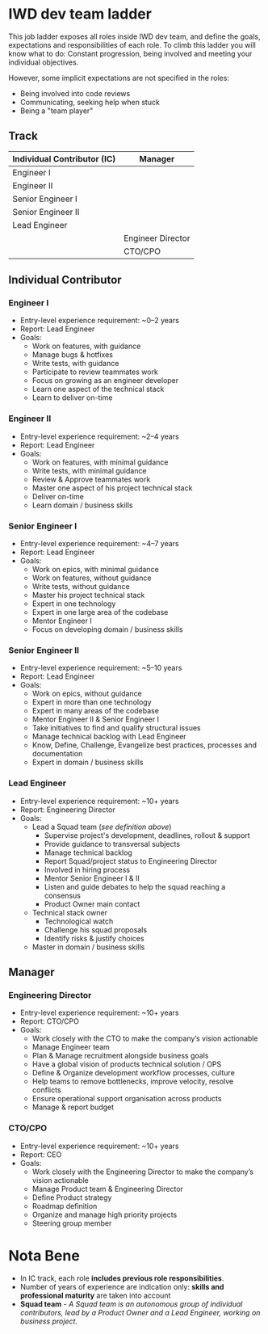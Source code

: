 # IWD dev team ladder

This job ladder exposes all roles inside IWD dev team, and define the goals, expectations and responsibilities of each role.
To climb this ladder you will know what to do: Constant progression, being involved and meeting your individual objectives.

However, some implicit expectations are not specified in the roles:

- Being involved into code reviews
- Communicating, seeking help when stuck
- Being a "team player"

## Track

| Individual Contributor (IC) | Manager           |
| --------------------------- | ----------------- |
| Engineer I                  |                   |
| Engineer II                 |                   |
| Senior Engineer I           |                   |
| Senior Engineer II          |                   |
| Lead Engineer               |                   |
|                             | Engineer Director |
|                             | CTO/CPO           |

## Individual Contributor

### Engineer I

- Entry-level experience requirement: ~0–2 years
- Report: Lead Engineer
- Goals:
  - Work on features, with guidance
  - Manage bugs & hotfixes
  - Write tests, with guidance
  - Participate to review teammates work
  - Focus on growing as an engineer developer
  - Learn one aspect of the technical stack
  - Learn to deliver on-time

### Engineer II

- Entry-level experience requirement: ~2–4 years
- Report: Lead Engineer
- Goals:
  - Work on features, with minimal guidance
  - Write tests, with minimal guidance
  - Review & Approve teammates work
  - Master one aspect of his project technical stack
  - Deliver on-time
  - Learn domain / business skills

### Senior Engineer I

- Entry-level experience requirement: ~4–7 years
- Report: Lead Engineer
- Goals:
  - Work on epics, with minimal guidance
  - Work on features, without guidance
  - Write tests, without guidance
  - Master his project technical stack
  - Expert in one technology
  - Expert in one large area of the codebase
  - Mentor Engineer I
  - Focus on developing domain / business skills

### Senior Engineer II

- Entry-level experience requirement: ~5–10 years
- Report: Lead Engineer
- Goals:
  - Work on epics, without guidance
  - Expert in more than one technology
  - Expert in many areas of the codebase
  - Mentor Engineer II & Senior Engineer I
  - Take initiatives to find and qualify structural issues
  - Manage technical backlog with Lead Engineer
  - Know, Define, Challenge, Evangelize best practices, processes and documentation
  - Expert in domain / business skills

### Lead Engineer

- Entry-level experience requirement: ~10+ years
- Report: Engineering Director
- Goals:
  - Lead a Squad team (*see definition above*)
    - Supervise project's development, deadlines, rollout & support
    - Provide guidance to transversal subjects
    - Manage technical backlog
    - Report Squad/project status to Engineering Director
    - Involved in hiring process
    - Mentor Senior Engineer I & II
    - Listen and guide debates to help the squad reaching a consensus
    - Product Owner main contact
  - Technical stack owner
    - Technological watch
    - Challenge his squad proposals
    - Identify risks & justify choices
  - Master in domain / business skills

## Manager

### Engineering Director

- Entry-level experience requirement: ~10+ years
- Report: CTO/CPO
- Goals:
  - Work closely with the CTO to make the company’s vision actionable
  - Manage Engineer team
  - Plan & Manage recruitment alongside business goals
  - Have a global vision of products technical solution / OPS
  - Define & Organize development workflow processes, culture
  - Help teams to remove bottlenecks, improve velocity, resolve conflicts
  - Ensure operational support organisation across products
  - Manage & report budget

### CTO/CPO

- Entry-level experience requirement: ~10+ years
- Report: CEO
- Goals:
  - Work closely with the Engineering Director to make the company’s vision actionable
  - Manage Product team & Engineering Director
  - Define Product strategy
  - Roadmap definition
  - Organize and manage high priority projects
  - Steering group member

# Nota Bene

- In IC track, each role **includes previous role responsibilities**.
- Number of years of experience are indication only: **skills and professional maturity** are taken into account
- **Squad team** - *A Squad team is an autonomous group of individual contributors, lead by a Product Owner and a Lead Engineer, working on business project.*
